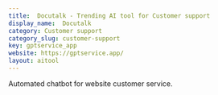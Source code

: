```yaml
---
title:  Docutalk - Trending AI tool for Customer support
display_name:  Docutalk
category: Customer support
category_slug: customer-support
key: gptservice_app
website: https://gptservice.app/
layout: aitool
---
```


Automated chatbot for website customer service.
